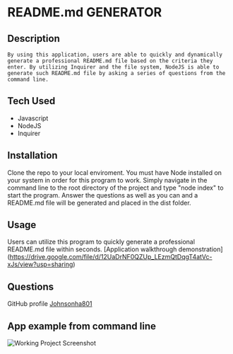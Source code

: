 # README.md GENERATOR

  ## Description

    By using this application, users are able to quickly and dynamically generate a professional README.md file based on the criteria they enter. By utilizing Inquirer and the file system, NodeJS is able to generate such README.md file by asking a series of questions from the command line. 

  ## Tech Used

  * Javascript
  * NodeJS
  * Inquirer

  ## Installation

  Clone the repo to your local enviroment. You must have Node installed on your system in order for this program to work. Simply navigate in the command line to the root directory of the project and type "node index" to start the program. Answer the questions as well as you can and a README.md file will be generated and placed in the dist folder.

  ## Usage

  Users can utilize this program to quickly generate a professional README.md file within seconds.
  [Application walkthrough demonstration] (https://drive.google.com/file/d/12UaDrNF0QZUp_LEzmQtDqgT4atVc-xJs/view?usp=sharing)

  ## Questions

  GitHub profile [Johnsonha801](https://github.com/Johnsonha801)

## App example from command line
![Working Project Screenshot](https://user-images.githubusercontent.com/84554237/134822958-5ab84966-c173-4441-b1b6-aa8c26156dae.PNG)
